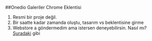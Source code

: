 ##Onedio Galeriler Chrome Eklentisi

1. Resmi bir proje değil.
2. Bir saatte kadar zamanda oluştu, tasarım vs beklentisine girme
3. Webstore a göndermedim ama istersen deneyebilirsin. Nasıl mı? [Şuradaki](https://developer.chrome.com/extensions/getstarted#unpacked) gibi
